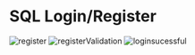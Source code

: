 # SQL Login/Register
![register](https://user-images.githubusercontent.com/47526741/145128285-97025849-3c05-4611-88cc-82a2cc544737.gif)
![registerValidation](https://user-images.githubusercontent.com/47526741/145128606-91ea5eda-aaa4-4b74-8c74-2e4c5cbc3e75.gif)
![loginsucessful](https://user-images.githubusercontent.com/47526741/145128702-7f126214-a4ec-4081-a90a-0dd2a589651a.gif)
